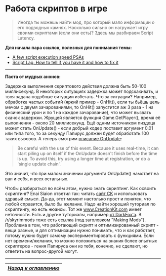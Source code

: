 # Работа скриптов в игре

> Иногда ты можешь найти мод, про который мало информации о его подводных камнях. Насколько сильно он нагружает игру своими скриптами (если они есть)? Здесь мы разбираем Script Latency.

**Для начала пара ссылок, полезных для понимания темы:**
+ [A few script execution speed PSAs](https://www.reddit.com/r/skyrimmods/comments/4omjly/a_few_script_execution_speed_psas/)
+ [Script Lag: How to tell if you have it and how to fix it](https://forums.nexusmods.com/index.php?/topic/1596198-script-lag-how-to-tell-if-you-have-it-and-how-to-fix-it/)

------

**Паста от мудрых анонов:**

Задержка выполнения скриптового действия должна быть 50-100 миллисекунд. В некоторых ситуациях задержка может подскакивать, и твоя задача подобные ситуации избегать. Что за ситуации? Например, обработка частых событий (яркий пример - OnHit(), если ты бьёшь цель мечом с двумя зачарованиями, то OnHit() запустится аж 3 раза - 1 на физический урон и по 1 на каждое зачарование), что может вызвать скачок задержки. Жрущей является функция Game.GetPlayer(), время её выполнения - около 20 миллисекунд. Ещё одним источником пиздеца может стать OnUpdate() - если добрый кодер поставит аргумент 0.01 или типа того, то за секунду Папирус должен будет обработать 100 таких вызовов. А теперь смотрим [описание OnUpdate](http://www.creationkit.com/index.php?title=OnUpdate_(Papyrus)):

> Be careful with the use of this event. Because it uses real-time, it can start piling up on itself if the OnUpdate doesn't finish before the time is up. To avoid this, try using a longer time at registration, or do a 'single update chain'.

Это значит, что при малом значении аргумента OnUpdate() намотает на вал и себя, и всех остальных.

Чтобы разбираться во всём этом, нужно знать скриптинг. Как освоить скриптинг? Enai Siaion ответил так: читать [сайт CK](http://www.creationkit.com/index.php?title=Category:Papyrus) и использовать здравый смысл. Да-да, этот момент настолько прост и понятен, что любой справится, было бы желание. Надо найти хороший туториал по скриптингу, но есть нюансы. Тот же www.CreationKit.com имеет неточности. Есть и другие туториалы, например [от DarkFox'а](https://www.darkfox127.co.uk). В /r/skyrimmods тоже есть ссылка (под заголовком "Making Mods"). Проблема в том, что работающий скрипт и оптимизированный скрипт - вещи разные, и для оптимизации нужно понимать, что и как работает, потому нужно будет самому экспериментировать с функциями. Если нет времени/желания, то можно положиться на знания более опытных скриптеров - гения Папируса они из тебя, конечно, не сделают, но ответить на вопрос-другой могут.

------

|[*Назад к оглавлению*](../01_Оглавление.md)|
|:---:|
